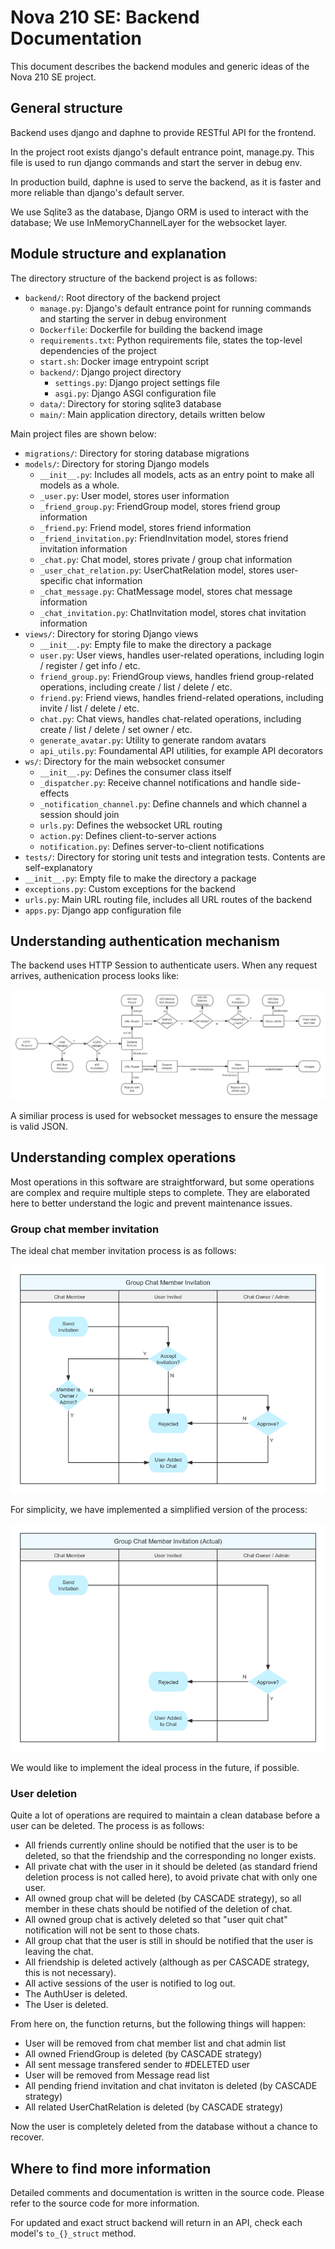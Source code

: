 # Nova 210 SE: Backend Documentation

This document describes the backend modules and generic ideas of the Nova 210 SE project.

## General structure

Backend uses django and daphne to provide RESTful API for the frontend.

In the project root exists django's default entrance point, manage.py. This file is used to run django commands and start the server in debug env.

In production build, daphne is used to serve the backend, as it is faster and more reliable than django's default server.

We use Sqlite3 as the database, Django ORM is used to interact with the database; We use InMemoryChannelLayer for the websocket layer.

## Module structure and explanation

The directory structure of the backend project is as follows:

- `backend/`: Root directory of the backend project
  - `manage.py`: Django's default entrance point for running commands and starting the server in debug environment
  - `Dockerfile`: Dockerfile for building the backend image
  - `requirements.txt`: Python requirements file, states the top-level dependencies of the project
  - `start.sh`: Docker image entrypoint script
  - `backend/`: Django project directory
    - `settings.py`: Django project settings file
    - `asgi.py`: Django ASGI configuration file
  - `data/`: Directory for storing sqlite3 database
  - `main/`: Main application directory, details written below

Main project files are shown below:

- `migrations/`: Directory for storing database migrations
- `models/`: Directory for storing Django models
  - `__init__.py`: Includes all models, acts as an entry point to make all models as a whole.
  - `_user.py`: User model, stores user information
  - `_friend_group.py`: FriendGroup model, stores friend group information
  - `_friend.py`: Friend model, stores friend information
  - `_friend_invitation.py`: FriendInvitation model, stores friend invitation information
  - `_chat.py`: Chat model, stores private / group chat information
  - `_user_chat_relation.py`: UserChatRelation model, stores user-specific chat information
  - `_chat_message.py`: ChatMessage model, stores chat message information
  - `_chat_invitation.py`: ChatInvitation model, stores chat invitation information
- `views/`: Directory for storing Django views
  - `__init__.py`: Empty file to make the directory a package
  - `user.py`: User views, handles user-related operations, including login / register / get info / etc.
  - `friend_group.py`: FriendGroup views, handles friend group-related operations, including create / list / delete / etc.
  - `friend.py`: Friend views, handles friend-related operations, including invite / list / delete / etc.
  - `chat.py`: Chat views, handles chat-related operations, including create / list / delete / set owner / etc.
  - `generate_avatar.py`: Utility to generate random avatars
  - `api_utils.py`: Foundamental API utilities, for example API decorators
- `ws/`: Directory for the main websocket consumer
  - `__init__.py`: Defines the consumer class itself
  - `_dispatcher.py`: Receive channel notifications and handle side-effects
  - `_notification_channel.py`: Define channels and which channel a session should join
  - `urls.py`: Defines the websocket URL routing
  - `action.py`: Defines client-to-server actions
  - `notification.py`: Defines server-to-client notifications
- `tests/`: Directory for storing unit tests and integration tests. Contents are self-explanatory
- `__init__.py`: Empty file to make the directory a package
- `exceptions.py`: Custom exceptions for the backend
- `urls.py`: Main URL routing file, includes all URL routes of the backend
- `apps.py`: Django app configuration file

## Understanding authentication mechanism

The backend uses HTTP Session to authenticate users. When any request arrives, authenication process looks like:

![Authentication process](./request_auth.png)

A similiar process is used for websocket messages to ensure the message is valid JSON.

## Understanding complex operations

Most operations in this software are straightforward, but some operations are complex and require multiple steps to complete. They are elaborated here to better understand the logic and prevent maintenance issues.

### Group chat member invitation

The ideal chat member invitation process is as follows:

![Ideal chat member invitation process](./ideal_chat_invitation.png)

For simplicity, we have implemented a simplified version of the process:

![Actual chat member invitation process](./actual_chat_invitation.png)

We would like to implement the ideal process in the future, if possible.

### User deletion

Quite a lot of operations are required to maintain a clean database before a user can be deleted. The process is as follows:

- All friends currently online should be notified that the user is to be deleted, so that the friendship and the corresponding no longer exists.
- All private chat with the user in it should be deleted (as standard friend deletion process is not called here), to avoid private chat with only one user.
- All owned group chat will be deleted (by CASCADE strategy), so all member in these chats should be notified of the deletion of chat.
- All owned group chat is actively deleted so that "user quit chat" notification will not be sent to those chats.
- All group chat that the user is still in should be notified that the user is leaving the chat.
- All friendship is deleted actively (although as per CASCADE strategy, this is not necessary).
- All active sessions of the user is notified to log out.
- The AuthUser is deleted.
- The User is deleted.

From here on, the function returns, but the following things will happen:

- User will be removed from chat member list and chat admin list
- All owned FriendGroup is deleted (by CASCADE strategy)
- All sent message transfered sender to #DELETED user
- User will be removed from Message read list
- All pending friend invitation and chat invitaton is deleted (by CASCADE strategy)
- All related UserChatRelation is deleted (by CASCADE strategy)

Now the user is completely deleted from the database without a chance to recover.

## Where to find more information

Detailed comments and documentation is written in the source code. Please refer to the source code for more information.

For updated and exact struct backend will return in an API, check each model's `to_{}_struct` method.
